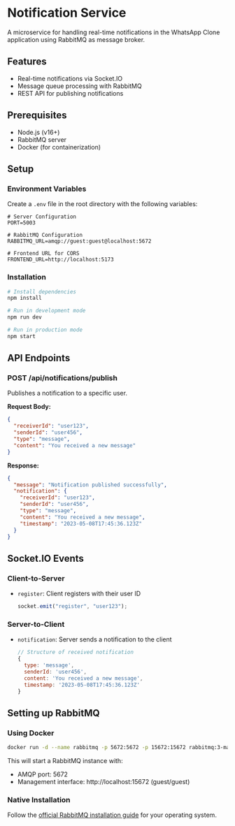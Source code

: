 # Notification Service

A microservice for handling real-time notifications in the WhatsApp Clone application using RabbitMQ as message broker.

## Features

- Real-time notifications via Socket.IO
- Message queue processing with RabbitMQ
- REST API for publishing notifications

## Prerequisites

- Node.js (v16+)
- RabbitMQ server
- Docker (for containerization)

## Setup

### Environment Variables

Create a `.env` file in the root directory with the following variables:

```
# Server Configuration
PORT=5003

# RabbitMQ Configuration
RABBITMQ_URL=amqp://guest:guest@localhost:5672

# Frontend URL for CORS
FRONTEND_URL=http://localhost:5173
```

### Installation

```bash
# Install dependencies
npm install

# Run in development mode
npm run dev

# Run in production mode
npm start
```

## API Endpoints

### POST /api/notifications/publish

Publishes a notification to a specific user.

**Request Body:**

```json
{
  "receiverId": "user123",
  "senderId": "user456",
  "type": "message",
  "content": "You received a new message"
}
```

**Response:**

```json
{
  "message": "Notification published successfully",
  "notification": {
    "receiverId": "user123",
    "senderId": "user456",
    "type": "message",
    "content": "You received a new message",
    "timestamp": "2023-05-08T17:45:36.123Z"
  }
}
```

## Socket.IO Events

### Client-to-Server

- `register`: Client registers with their user ID
  ```javascript
  socket.emit("register", "user123");
  ```

### Server-to-Client

- `notification`: Server sends a notification to the client
  ```javascript
  // Structure of received notification
  {
    type: 'message',
    senderId: 'user456',
    content: 'You received a new message',
    timestamp: '2023-05-08T17:45:36.123Z'
  }
  ```

## Setting up RabbitMQ

### Using Docker

```bash
docker run -d --name rabbitmq -p 5672:5672 -p 15672:15672 rabbitmq:3-management
```

This will start a RabbitMQ instance with:

- AMQP port: 5672
- Management interface: http://localhost:15672 (guest/guest)

### Native Installation

Follow the [official RabbitMQ installation guide](https://www.rabbitmq.com/download.html) for your operating system.
